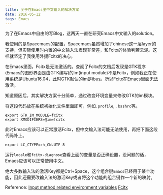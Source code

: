 ```yaml
---
title: 关于在Emacs里中文输入的解决方案
date: 2016-05-12
tags: Emacs
---
```


为了在Emacs中自由的写Blog，这两天一直在研究Emacs中文输入的solution。

我使用的是Spacemacs的配置，Spacemacs虽然增加了chinese这一层layer的支持，但实际使用时内置的中文输入法表现非常差，和Fcitx的体验判若云泥。这样就坚定了我使用外援Fcitx的决心。

在Emacs里面，Fcitx是无法激活的。查阅了Fcitx的文档后发现是GTK程序(Emacs的图形界面是由GTK编写)的im(input module)不是Fcitx，例如我正在使用系统是Ubuntu16.04，此时GTK默认的im是ibus。所以Fcitx在Emacs里面无法激活。

知道原因后，其实解决方案十分简单，通过改变环境变量来修改GTK的im模块。

将这段代码放在系统初始化文件里面即可，例如`.profile`, `.bashrc`等。

```
export GTK_IM_MODULE=fcitx
export XMODIFIERS=@im=fcitx
```

此时Emacs应该可以正常激活Fcitx，但中文输入法可能无法使用，再把下面这段代码补上。

```
export LC_CTYPE=zh_CN.UTF-8
```

运行`locale`和`fcitx-diagnose`查看上面的变量是否正确设置，没问题的话，Emacs应该可以正常使用中文。

绝大多数输入法的激活Key都是Ctrl+Space，这个组合键`Emacs`已经用于某个功能，因此还需要改输入法的激活Key或者将这个功能的组合键作一个新的映射。

Reference:
    [Input method related environment variables](https://fcitx-im.org/wiki/Input_method_related_environment_variables) 
    [Fcitx](https://wiki.gentoo.org/wiki/Fcitx) 


